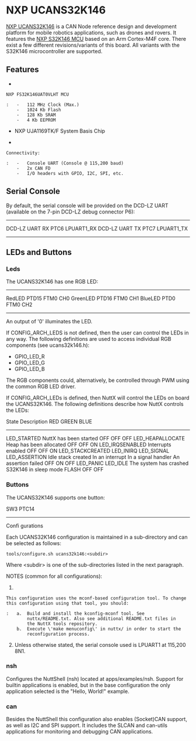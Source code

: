 NXP UCANS32K146
===============

[NXP
UCANS32K146](https://www.nxp.com/design/development-boards/automotive-development-platforms/s32k-mcu-platforms/s32k146-uavcan-v1-and-mavcan-development-system:UCANS32K146)
is a CAN Node reference design and development platform for mobile
robotics applications, such as drones and rovers. It features the [NXP
S32K146
MCU](https://www.nxp.com/products/processors-and-microcontrollers/s32-automotive-platform/s32k-general-purpose-mcus/s32k1-microcontrollers-for-general-purpose:S32K1)
based on an Arm Cortex-M4F core. There exist a few different
revisions/variants of this board. All variants with the S32K146
microcontroller are supported.

Features
--------

-   

    NXP FS32K146UAT0VLHT MCU

    :   -   112 MHz Clock (Max.)
        -   1024 Kb Flash
        -   128 Kb SRAM
        -   4 Kb EEPROM

-   NXP UJA1169TK/F System Basis Chip

-   

    Connectivity:

    :   -   Console UART (Console @ 115,200 baud)
        -   2x CAN FD
        -   I/O headers with GPIO, I2C, SPI, etc.

Serial Console
--------------

By default, the serial console will be provided on the DCD-LZ UART
(available on the 7-pin DCD-LZ debug connector P6):

  ---------------- ------ -------------
  DCD-LZ UART RX   PTC6   LPUART1\_RX
  DCD-LZ UART TX   PTC7   LPUART1\_TX
  ---------------- ------ -------------

LEDs and Buttons
----------------

### Leds

The UCANS32K146 has one RGB LED:

  ---------- ------- ----------
  RedLED     PTD15   FTM0 CH0
  GreenLED   PTD16   FTM0 CH1
  BlueLED    PTD0    FTM0 CH2
  ---------- ------- ----------

An output of \'0\' illuminates the LED.

If CONFIG\_ARCH\_LEDS is not defined, then the user can control the LEDs
in any way. The following definitions are used to access individual RGB
components (see ucans32k146.h):

-   GPIO\_LED\_R
-   GPIO\_LED\_G
-   GPIO\_LED\_B

The RGB components could, alternatively, be controlled through PWM using
the common RGB LED driver.

If CONFIG\_ARCH\_LEDs is defined, then NuttX will control the LEDs on
board the UCANS32K146. The following definitions describe how NuttX
controls the LEDs:

  State                                                     Description                                                                  RED     GREEN   BLUE
  --------------------------------------------------------- ---------------------------------------------------------------------------- ------- ------- ------
  LED\_STARTED                                              NuttX has been started                                                       OFF     OFF     OFF
  LED\_HEAPALLOCATE                                         Heap has been allocated                                                      OFF     OFF     ON
  LED\_IRQSENABLED                                          Interrupts enabled                                                           OFF     OFF     ON
  LED\_STACKCREATED LED\_INIRQ LED\_SIGNAL LED\_ASSERTION   Idle stack created In an interrupt In a signal handler An assertion failed   OFF     ON      OFF
  LED\_PANIC LED\_IDLE                                      The system has crashed S32K146 in sleep mode                                 FLASH   OFF     OFF

### Buttons

The UCANS32K146 supports one button:

  SW3     PTC14
  ------- -----------
          
  Confi   gurations

Each UCANS32K146 configuration is maintained in a sub-directory and can
be selected as follows:

    tools/configure.sh ucans32k146:<subdir>

Where \<subdir\> is one of the sub-directories listed in the next
paragraph.

NOTES (common for all configurations):

1.  

    This configuration uses the mconf-based configuration tool. To change this configuration using that tool, you should:

    :   a.  Build and install the kconfig-mconf tool. See
            nuttx/README.txt. Also see additional README.txt files in
            the NuttX tools repository.
        b.  Execute \'make menuconfig\' in nuttx/ in order to start the
            reconfiguration process.

2.  Unless otherwise stated, the serial console used is LPUART1 at
    115,200 8N1.

### nsh

Configures the NuttShell (nsh) located at apps/examples/nsh. Support for
builtin applications is enabled, but in the base configuration the only
application selected is the \"Hello, World!\" example.

### can

Besides the NuttShell this configuration also enables (Socket)CAN
support, as well as I2C and SPI support. It includes the SLCAN and
can-utils applications for monitoring and debugging CAN applications.

